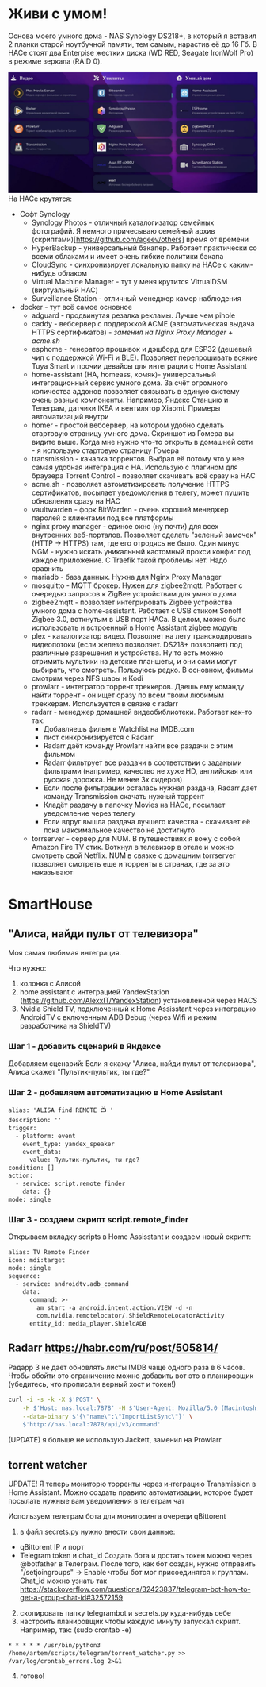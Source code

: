 # Живи с умом!
Основа моего умного дома - NAS Synology DS218+, в который я вставил 2 планки старой ноутбучной памяти, тем самым, нарастив её до 16 Гб. В НАСе стоят два Enterpise жестких диска (WD RED, Seagate IronWolf Pro) в режиме зеркала (RAID 0).

![Стартовая страница Homer](Pictures/start_page.jpg)
На НАСе крутятся:
- Софт Synology
  - Synology Photos - отличный каталогизатор семейных фотографий. Я немного причесываю семейный архив (скриптами)[https://github.com/ageev/others] время от времени
  - HyperBackup - универсальный бэкапер. Работает практически со всеми облаками и имеет очень гибкие политики бэкапа
  - CloudSync - синхронизирует локальную папку на НАСе с каким-нибудь облаком
  - Virtual Machine Manager - тут у меня крутится VitrualDSM (виртуальный НАС)
  - Surveillance Station - отличный менеджер камер наблюдения
- docker - тут всё самое основное
  - adguard - продвинутая резалка рекламы. Лучше чем pihole
  - caddy - вебсервер с поддержкой ACME (автоматическая выдача HTTPS сертификатов) - *заменил на Nginx Proxy Manager + acme.sh*
  - esphome - генератор прошивок и дэшборд для ESP32 (дешевый чип с поддержкой Wi-Fi и BLE). Позволяет перепрошивать всякие Tuya Smart и прочии девайсы для интеграции с Home Assistant
  - home-assistant (HA, homeass, хомяк)- универсальный интеграционный сервис умного дома. За счёт огромного количества аддонов позволяет связывать в единую систему очень разные компоненты. Например, Яндекс Станцию и Телеграм, датчики IKEA и вентилятор Xiaomi. Примеры автоматизаций внутри
  - homer - простой вебсервер, на котором удобно сделать стартовую страницу умного дома. Скриншот из Гомера вы видите выше. Когда мне нужно что-то открыть в домашней сети - я использую стартовую страницу Гомера
  - transmission - качалка торрентов. Выбрал её потому что у нее самая удобная интеграция с HA. Использую с плагином для браузера Torrent Control - позволяет скачивать всё сразу на НАС
  - acme.sh - позволяет автоматизировать получение HTTPS сертификатов, посылает уведомоления в телегу, может пушить обновления сразу на НАС
  - vaultwarden - форк BitWarden - очень хороший менеджер паролей с клиентами под все платформы
  - nginx proxy manager - единое окно (ну почти) для всех внутренних веб-порталов. Позволяет сделать "зеленый замочек" (HTTP -> HTTPS) там, где его отродясь не было. Один минус NGM - нужно искать уникальный кастомный прокси конфиг под каждое приложение. С Traefik такой проблемы нет. Надо сравнить
  - mariadb - база данных. Нужна для Nginx Proxy Manager
  - mosquitto - MQTT брокер. Нужен для zigbee2mqtt. Работает с очередью запросов к ZigBee устройствам для умного дома
  - zigbee2mqtt - позволяет интегрировать Zigbee устройства умного дома с home-assistant. Работает с USB стиком Sonoff Zigbee 3.0, воткнутым в USB порт НАСа. В целом, можно было использовать и встроенный в Home Assistant zigbee модуль
  - plex - каталогизатор видео. Позволяет на лету транскодировать видеопотоки (если железо позволяет. DS218+ позволяет) под различные разрешения и устройства. Ну то есть можно стримить мультики на детские планшеты, и они сами могут выбирать, что смотреть. Пользуюсь редко. В основном, фильмы смотрим через NFS шары и Kodi
  - prowlarr - интегратор торрент треккеров. Даешь ему команду найти торрент - он ищет сразу по всем твоим любимым треккерам. Используется в связке с radarr
  - radarr - менеджер домашней видеобиблиотеки. Работает как-то так:
    - Добавляешь фильм в Watchlist на IMDB.com
    - лист синхронизируется с Radarr
    - Radarr даёт команду Prowlarr найти все раздачи с этим фильмом
    - Radarr фильтрует все раздачи в соответствии с задаными фильтрами (например, качество не хуже HD, английская или русская дорожка. Не менее 3х сидеров)
    - Если после фильтрации осталась нужная раздача, Radarr дает команду Transmission скачать нужный торрент
    - Кладёт раздачу в папочку Movies на НАСе, посылает уведомление через телегу
    - Если вдруг вышла раздача лучшего качества - скачивает её пока максимальное качество не достигнуто
  - torrserver - сервер для NUM. В путешествиях я вожу с собой Amazon Fire TV стик. Воткнул в телевизор в отеле и можно смотреть свой Netflix. NUM в связке с домашним torrserver позволяет смотреть еще и торренты в странах, где за это наказывают

# SmartHouse
## "Алиса, найди пульт от телевизора"
Моя самая любимая интеграция. 

Что нужно:
1. колонка с Алисой
2. home assistant с интеграцией YandexStation (https://github.com/AlexxIT/YandexStation) установленной через HACS
3. Nvidia Shield TV, подключенный к Home Assisstant через интеграцию AndroidTV с включенным ADB Debug (через Wifi и режим разработчика на ShieldTV)

### Шаг 1 - добавить сценарий в Яндексе
Добавляем сценарий: Если я скажу "Алиса, найди пульт от телевизора", Алиса скажет "Пультик-пультик, ты где?"

### Шаг 2 - добавляем автоматизацию в Home Assistant
```
alias: 'ALISA find REMOTE 📺 '
description: ''
trigger:
  - platform: event
    event_type: yandex_speaker
    event_data:
      value: Пультик-пультик, ты где?
condition: []
action:
  - service: script.remote_finder
    data: {}
mode: single
```

### Шаг 3 - создаем скрипт script.remote_finder
Открываем вкладку scripts в Home Assisstant и создаем новый скрипт:
```
alias: TV Remote Finder
icon: mdi:target
mode: single
sequence:
  - service: androidtv.adb_command
    data:
      command: >-
        am start -a android.intent.action.VIEW -d -n
        com.nvidia.remotelocator/.ShieldRemoteLocatorActivity
      entity_id: media_player.ShieldADB
```

## Radarr https://habr.com/ru/post/505814/
Радарр 3 не дает обновлять листы IMDB чаще одного раза в 6 часов.
Чтобы обойти это ограничение можно добавить вот это в планировщик (убедитесь, что прописали верный хост и токен!)
```bash
curl -i -s -k -X $'POST' \
    -H $'Host: nas.local:7878' -H $'User-Agent: Mozilla/5.0 (Macintosh; Intel Mac OS X 10.15; rv:97.0) Gecko/20100101 Firefox/97.0' -H $'Accept: application/json, text/javascript, */*; q=0.01' -H $'Accept-Language: en-US,en;q=0.5' -H $'Accept-Encoding: gzip, deflate' -H $'Content-Type: application/json' -H $'X-Api-Key: <YOUR_SECRET_TOKEN_HERE!!!!' -H $'X-Requested-With: XMLHttpRequest' -H $'Content-Length: 25' -H $'Origin: http://ds.local:7878' -H $'DNT: 1' -H $'Connection: close' -H $'Referer: http://ds.local:7878/system/tasks' \
    --data-binary $'{\"name\":\"ImportListSync\"}' \
    $'http://nas.local:7878/api/v3/command'
```
(UPDATE) я больше не использую Jackett, заменил на Prowlarr

## torrent watcher
UPDATE! Я теперь мониторю торренты через интеграцию Transmission в Home Assistant. Можно создать правило автоматизации, которое будет посылать нужные вам уведомления в телеграм чат

Используем телеграм бота для мониторинга очереди qBittorent
1. в файл secrets.py нужно внести свои данные:
- qBittorent IP и порт
- Telegram token и chat_id 
Создать бота и достать токен можно через @botfather в Телеграм. После того, как бот создан, нужно отправить "/setjoingroups" -> Enable чтобы бот мог присоединятся к группам.  
Chat_id можно узнать так https://stackoverflow.com/questions/32423837/telegram-bot-how-to-get-a-group-chat-id#32572159

2. скопировать папку telegrambot и secrets.py куда-нибудь себе
3. настроить планировщик чтобы каждую минуту запускал скрипт. Например, так:
(sudo crontab -e)
```
* * * * * /usr/bin/python3 /home/artem/scripts/telegram/torrent_watcher.py >> /var/log/crontab_errors.log 2>&1
```
4. готово!
